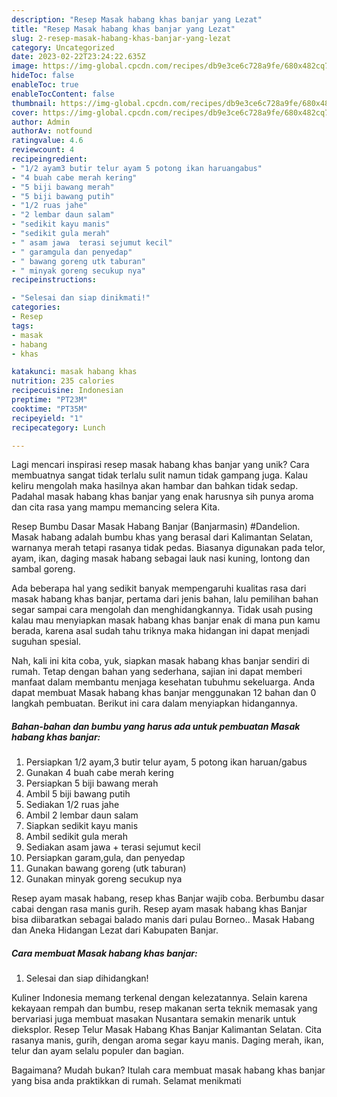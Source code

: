 ```yaml
---
description: "Resep Masak habang khas banjar yang Lezat"
title: "Resep Masak habang khas banjar yang Lezat"
slug: 2-resep-masak-habang-khas-banjar-yang-lezat
category: Uncategorized
date: 2023-02-22T23:24:22.635Z
image: https://img-global.cpcdn.com/recipes/db9e3ce6c728a9fe/680x482cq70/masak-habang-khas-banjar-foto-resep-utama.jpg
hideToc: false
enableToc: true
enableTocContent: false
thumbnail: https://img-global.cpcdn.com/recipes/db9e3ce6c728a9fe/680x482cq70/masak-habang-khas-banjar-foto-resep-utama.jpg
cover: https://img-global.cpcdn.com/recipes/db9e3ce6c728a9fe/680x482cq70/masak-habang-khas-banjar-foto-resep-utama.jpg
author: Admin
authorAv: notfound
ratingvalue: 4.6
reviewcount: 4
recipeingredient:
- "1/2 ayam3 butir telur ayam 5 potong ikan haruangabus"
- "4 buah cabe merah kering"
- "5 biji bawang merah"
- "5 biji bawang putih"
- "1/2 ruas jahe"
- "2 lembar daun salam"
- "sedikit kayu manis"
- "sedikit gula merah"
- " asam jawa  terasi sejumut kecil"
- " garamgula dan penyedap"
- " bawang goreng utk taburan"
- " minyak goreng secukup nya"
recipeinstructions:

- "Selesai dan siap dinikmati!"
categories:
- Resep
tags:
- masak
- habang
- khas

katakunci: masak habang khas 
nutrition: 235 calories
recipecuisine: Indonesian
preptime: "PT23M"
cooktime: "PT35M"
recipeyield: "1"
recipecategory: Lunch

---
```





Lagi mencari inspirasi resep masak habang khas banjar yang unik? Cara membuatnya sangat tidak terlalu sulit namun tidak gampang juga. Kalau keliru mengolah maka hasilnya akan hambar dan bahkan tidak sedap. Padahal masak habang khas banjar yang enak harusnya sih punya aroma dan cita rasa yang mampu memancing selera Kita.





Resep Bumbu Dasar Masak Habang Banjar (Banjarmasin) #Dandelion. Masak habang adalah bumbu khas yang berasal dari Kalimantan Selatan, warnanya merah tetapi rasanya tidak pedas. Biasanya digunakan pada telor, ayam, ikan, daging masak habang sebagai lauk nasi kuning, lontong dan sambal goreng.

Ada beberapa hal yang sedikit banyak mempengaruhi kualitas rasa dari masak habang khas banjar, pertama dari jenis bahan, lalu pemilihan bahan segar sampai cara mengolah dan menghidangkannya. Tidak usah pusing kalau mau menyiapkan masak habang khas banjar enak di mana pun kamu berada, karena asal sudah tahu triknya maka hidangan ini dapat menjadi suguhan spesial.






Nah, kali ini kita coba, yuk, siapkan masak habang khas banjar sendiri di rumah. Tetap dengan bahan yang sederhana, sajian ini dapat memberi manfaat dalam membantu menjaga kesehatan tubuhmu sekeluarga. Anda dapat membuat Masak habang khas banjar menggunakan 12 bahan dan 0 langkah pembuatan. Berikut ini cara dalam menyiapkan hidangannya.

<!--inarticleads1-->

##### Bahan-bahan dan bumbu yang harus ada untuk pembuatan Masak habang khas banjar:

1. Persiapkan 1/2 ayam,3 butir telur ayam, 5 potong ikan haruan/gabus
1. Gunakan 4 buah cabe merah kering
1. Persiapkan 5 biji bawang merah
1. Ambil 5 biji bawang putih
1. Sediakan 1/2 ruas jahe
1. Ambil 2 lembar daun salam
1. Siapkan sedikit kayu manis
1. Ambil sedikit gula merah
1. Sediakan  asam jawa + terasi sejumut kecil
1. Persiapkan  garam,gula, dan penyedap
1. Gunakan  bawang goreng (utk taburan)
1. Gunakan  minyak goreng secukup nya


Resep ayam masak habang, resep khas Banjar wajib coba. Berbumbu dasar cabai dengan rasa manis gurih. Resep ayam masak habang khas Banjar bisa diibaratkan sebagai balado manis dari pulau Borneo.. Masak Habang dan Aneka Hidangan Lezat dari Kabupaten Banjar. 

<!--inarticleads2-->

##### Cara membuat Masak habang khas banjar:


1. Selesai dan siap dihidangkan!

Kuliner Indonesia memang terkenal dengan kelezatannya. Selain karena kekayaan rempah dan bumbu, resep makanan serta teknik memasak yang bervariasi juga membuat masakan Nusantara semakin menarik untuk dieksplor. Resep Telur Masak Habang Khas Banjar Kalimantan Selatan. Cita rasanya manis, gurih, dengan aroma segar kayu manis. Daging merah, ikan, telur dan ayam selalu populer dan bagian. 

Bagaimana? Mudah bukan? Itulah cara membuat masak habang khas banjar yang bisa anda praktikkan di rumah. Selamat menikmati
